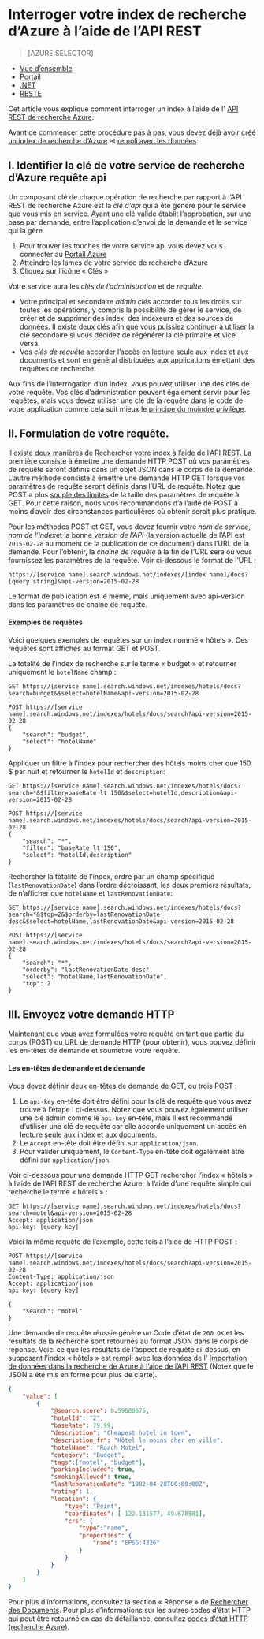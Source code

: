 <properties
    pageTitle="Votre Index de recherche Azure à l’aide de l’API REST de requête | Microsoft Azure | Service de recherche de nuage hébergé"
    description="Créer une requête de recherche dans recherche Azure et utilisez les paramètres de recherche pour filtrer et trier les résultats de recherche."
    services="search"
    documentationCenter=""
    manager="jhubbard"
    authors="ashmaka"
/>

<tags
    ms.service="search"
    ms.devlang="na"
    ms.workload="search"
    ms.topic="get-started-article"
    ms.tgt_pltfrm="na"
    ms.date="08/29/2016"
    ms.author="ashmaka"/>

# <a name="query-your-azure-search-index-using-the-rest-api"></a>Interroger votre index de recherche d’Azure à l’aide de l’API REST
> [AZURE.SELECTOR]
- [Vue d’ensemble](search-query-overview.md)
- [Portail](search-explorer.md)
- [.NET](search-query-dotnet.md)
- [RESTE](search-query-rest-api.md)

Cet article vous explique comment interroger un index à l’aide de l' [API REST de recherche Azure](https://msdn.microsoft.com/library/azure/dn798935.aspx).

Avant de commencer cette procédure pas à pas, vous devez déjà avoir [créé un index de recherche d’Azure](search-what-is-an-index.md) et [rempli avec les données](search-what-is-data-import.md).

## <a name="i-identify-your-azure-search-services-query-api-key"></a>I. Identifier la clé de votre service de recherche d’Azure requête api
Un composant clé de chaque opération de recherche par rapport à l’API REST de recherche Azure est la *clé d’api* qui a été généré pour le service que vous mis en service. Ayant une clé valide établit l’approbation, sur une base par demande, entre l’application d’envoi de la demande et le service qui la gère.

1. Pour trouver les touches de votre service api vous devez vous connecter au [Portail Azure](https://portal.azure.com/)
2. Atteindre les lames de votre service de recherche d’Azure
3. Cliquez sur l’icône « Clés »

Votre service aura les *clés de l’administration* et de *requête*.

 - Votre principal et secondaire *admin clés* accorder tous les droits sur toutes les opérations, y compris la possibilité de gérer le service, de créer et de supprimer des index, des indexeurs et des sources de données. Il existe deux clés afin que vous puissiez continuer à utiliser la clé secondaire si vous décidez de régénérer la clé primaire et vice versa.
 - Vos *clés de requête* accorder l’accès en lecture seule aux index et aux documents et sont en général distribuées aux applications émettant des requêtes de recherche.

Aux fins de l’interrogation d’un index, vous pouvez utiliser une des clés de votre requête. Vos clés d’administration peuvent également servir pour les requêtes, mais vous devez utiliser une clé de la requête dans le code de votre application comme cela suit mieux le [principe du moindre privilège](https://en.wikipedia.org/wiki/Principle_of_least_privilege).

## <a name="ii-formulate-your-query"></a>II. Formulation de votre requête.
Il existe deux manières de [Rechercher votre index à l’aide de l’API REST](https://msdn.microsoft.com/library/azure/dn798927.aspx). La première consiste à émettre une demande HTTP POST où vos paramètres de requête seront définis dans un objet JSON dans le corps de la demande. L’autre méthode consiste à émettre une demande HTTP GET lorsque vos paramètres de requête seront définis dans l’URL de requête. Notez que POST a plus [souple des limites](https://msdn.microsoft.com/library/azure/dn798927.aspx) de la taille des paramètres de requête à GET. Pour cette raison, nous vous recommandons d’à l’aide de POST à moins d’avoir des circonstances particulières où obtenir serait plus pratique.

Pour les méthodes POST et GET, vous devez fournir votre *nom de service*, *nom de l’index*et la bonne *version de l’API* (la version actuelle de l’API est `2015-02-28` au moment de la publication de ce document) dans l’URL de la demande. Pour l’obtenir, la *chaîne de requête* à la fin de l’URL sera où vous fournissez les paramètres de la requête. Voir ci-dessous le format de l’URL :

    https://[service name].search.windows.net/indexes/[index name]/docs?[query string]&api-version=2015-02-28

Le format de publication est le même, mais uniquement avec api-version dans les paramètres de chaîne de requête.



#### <a name="example-queries"></a>Exemples de requêtes

Voici quelques exemples de requêtes sur un index nommé « hôtels ». Ces requêtes sont affichés au format GET et POST.

La totalité de l’index de recherche sur le terme « budget » et retourner uniquement le `hotelName` champ :

```
GET https://[service name].search.windows.net/indexes/hotels/docs?search=budget&$select=hotelName&api-version=2015-02-28

POST https://[service name].search.windows.net/indexes/hotels/docs/search?api-version=2015-02-28
{
    "search": "budget",
    "select": "hotelName"
}
```

Appliquer un filtre à l’index pour rechercher des hôtels moins cher que 150 $ par nuit et retourner le `hotelId` et `description`:

```
GET https://[service name].search.windows.net/indexes/hotels/docs?search=*&$filter=baseRate lt 150&$select=hotelId,description&api-version=2015-02-28

POST https://[service name].search.windows.net/indexes/hotels/docs/search?api-version=2015-02-28
{
    "search": "*",
    "filter": "baseRate lt 150",
    "select": "hotelId,description"
}
```

Rechercher la totalité de l’index, ordre par un champ spécifique (`lastRenovationDate`) dans l’ordre décroissant, les deux premiers résultats, de n’afficher que `hotelName` et `lastRenovationDate`:

```
GET https://[service name].search.windows.net/indexes/hotels/docs?search=*&$top=2&$orderby=lastRenovationDate desc&$select=hotelName,lastRenovationDate&api-version=2015-02-28

POST https://[service name].search.windows.net/indexes/hotels/docs/search?api-version=2015-02-28
{
    "search": "*",
    "orderby": "lastRenovationDate desc",
    "select": "hotelName,lastRenovationDate",
    "top": 2
}
```

## <a name="iii-submit-your-http-request"></a>III. Envoyez votre demande HTTP
Maintenant que vous avez formulées votre requête en tant que partie du corps (POST) ou URL de demande HTTP (pour obtenir), vous pouvez définir les en-têtes de demande et soumettre votre requête.

#### <a name="request-and-request-headers"></a>Les en-têtes de demande et de demande
Vous devez définir deux en-têtes de demande de GET, ou trois POST :
1. Le `api-key` en-tête doit être défini pour la clé de requête que vous avez trouvé à l’étape I ci-dessus. Notez que vous pouvez également utiliser une clé admin comme le `api-key` en-tête, mais il est recommandé d’utiliser une clé de requête car elle accorde uniquement un accès en lecture seule aux index et aux documents.
2. Le `Accept` en-tête doit être défini sur `application/json`.
3. Pour valider uniquement, le `Content-Type` en-tête doit également être défini sur `application/json`.

Voir ci-dessous pour une demande HTTP GET rechercher l’index « hôtels » à l’aide de l’API REST de recherche Azure, à l’aide d’une requête simple qui recherche le terme « hôtels » :

```
GET https://[service name].search.windows.net/indexes/hotels/docs?search=motel&api-version=2015-02-28
Accept: application/json
api-key: [query key]
```

Voici la même requête de l’exemple, cette fois à l’aide de HTTP POST :

```
POST https://[service name].search.windows.net/indexes/hotels/docs/search?api-version=2015-02-28
Content-Type: application/json
Accept: application/json
api-key: [query key]

{
    "search": "motel"
}
```

Une demande de requête réussie génère un Code d’état de `200 OK` et les résultats de la recherche sont retournés au format JSON dans le corps de réponse. Voici ce que les résultats de l’aspect de requête ci-dessus, en supposant l’index « hôtels » est rempli avec les données de l' [Importation de données dans la recherche de Azure à l’aide de l’API REST](search-import-data-rest-api.md) (Notez que le JSON a été mis en forme pour plus de clarté).

```JSON
{
    "value": [
        {
            "@search.score": 0.59600675,
            "hotelId": "2",
            "baseRate": 79.99,
            "description": "Cheapest hotel in town",
            "description_fr": "Hôtel le moins cher en ville",
            "hotelName": "Roach Motel",
            "category": "Budget",
            "tags":["motel", "budget"],
            "parkingIncluded": true,
            "smokingAllowed": true,
            "lastRenovationDate": "1982-04-28T00:00:00Z",
            "rating": 1,
            "location": {
                "type": "Point",
                "coordinates": [-122.131577, 49.678581],
                "crs": {
                    "type":"name",
                    "properties": {
                        "name": "EPSG:4326"
                    }
                }
            }
        }
    ]
}
```

Pour plus d’informations, consultez la section « Réponse » de [Rechercher des Documents](https://msdn.microsoft.com/library/azure/dn798927.aspx). Pour plus d’informations sur les autres codes d’état HTTP qui peut être retourné en cas de défaillance, consultez [codes d’état HTTP (recherche Azure)](https://msdn.microsoft.com/library/azure/dn798925.aspx).
